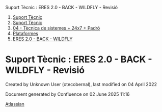 Suport Tècnic : ERES 2.0 - BACK - WILDFLY - Revisió  

1.  [Suport Tècnic](index.html)
2.  [Suport Tècnic](13893782.html)
3.  [04 - Tècnica de sistemes + 24x7 + Padró](26313202.html)
4.  [Plataformes](Plataformes_41520520.html)
5.  [ERES 2.0 - BACK - WILDFLY](ERES-2.0---BACK---WILDFLY_64980906.html)

Suport Tècnic : ERES 2.0 - BACK - WILDFLY - Revisió
===================================================

Created by Unknown User (otecobernal), last modified on 04 April 2022

Document generated by Confluence on 02 June 2025 11:16

[Atlassian](http://www.atlassian.com/)